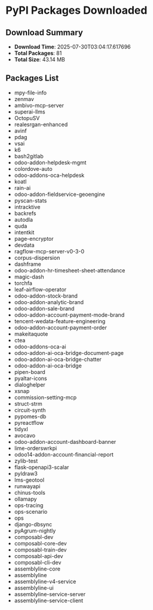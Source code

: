 # PyPI Packages Downloaded

## Download Summary
- **Download Time**: 2025-07-30T03:04:17.617696
- **Total Packages**: 81
- **Total Size**: 43.14 MB

## Packages List
- mpy-file-info
- zenmav
- ambivo-mcp-server
- superai-llms
- OctopuSV
- realesrgan-enhanced
- avinf
- pdag
- vsai
- k6
- bash2gitlab
- odoo-addon-helpdesk-mgmt
- colordove-auto
- odoo-addons-oca-helpdesk
- koatl
- rain-ai
- odoo-addon-fieldservice-geoengine
- pyscan-stats
- intracktive
- backrefs
- autodla
- quda
- intentkit
- page-encryptor
- devdata
- ragflow-mcp-server-v0-3-0
- corpus-dispersion
- dashframe
- odoo-addon-hr-timesheet-sheet-attendance
- magic-dash
- torchfa
- leaf-airflow-operator
- odoo-addon-stock-brand
- odoo-addon-analytic-brand
- odoo-addon-sale-brand
- odoo-addon-account-payment-mode-brand
- tencent-wedata-feature-engineering
- odoo-addon-account-payment-order
- makeitaquote
- ctea
- odoo-addons-oca-ai
- odoo-addon-ai-oca-bridge-document-page
- odoo-addon-ai-oca-bridge-chatter
- odoo-addon-ai-oca-bridge
- pipen-board
- pyaltar-icons
- dialoghelper
- xsnap
- commission-setting-mcp
- struct-strm
- circuit-synth
- pypomes-db
- pyreactflow
- tidyxl
- avocavo
- odoo-addon-account-dashboard-banner
- lime-orderswrkpi
- odoo14-addon-account-financial-report
- zylib-test
- flask-openapi3-scalar
- pyldraw3
- lms-geotool
- runwayapi
- chinus-tools
- ollamapy
- ops-tracing
- ops-scenario
- ops
- django-dbsync
- pyAgrum-nightly
- composabl-dev
- composabl-core-dev
- composabl-train-dev
- composabl-api-dev
- composabl-cli-dev
- assemblyline-core
- assemblyline
- assemblyline-v4-service
- assemblyline-ui
- assemblyline-service-server
- assemblyline-service-client
